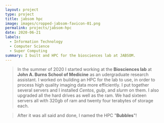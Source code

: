 ```yaml
---
layout: project
type: project
title: jabsom hpc
image: images/cropped-jabsom-favicon-01.png
permalink: projects/jabsom-hpc
date: 2020-06-21
labels:
  - Information Technology
  - Computer Science
  - Super Computing
summary: I built and HPC for the biosciences lab at JABSOM. 
---
```

>In the summer of 2020 I started working at the **Biosciences lab** at **John A. Burns School of Medicine** as an udergraduate research assistant. I worked on building an HPC for the lab to use, in order to process high quality imaging data more efficiently. I put together several servers and I installed *Centos*, *gulp*, and *slurm* on them. 
I also upgraded all the hard drives as well as the ram. We had sixteen servers all with 320gb of ram and twenty four terabytes of storage each. 

>After it was all said and done, I named the HPC "**Bubbles**"!
